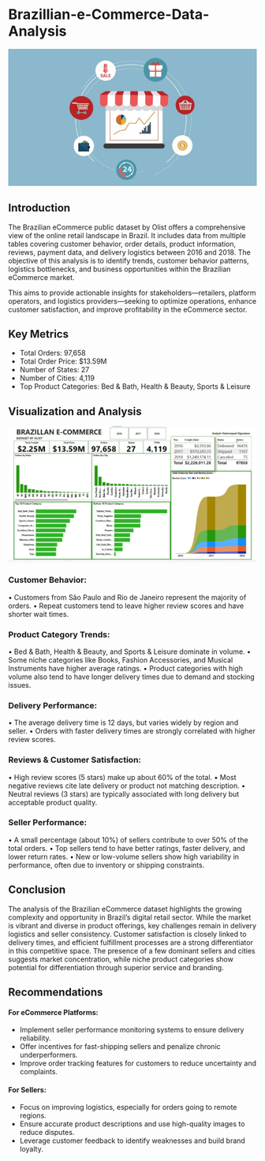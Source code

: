 # Brazillian-e-Commerce-Data-Analysis
![](https://github.com/Iffypee/Brazillian-e-Commerce-Data-Analysis/blob/main/braz_ecom.jpg)

## Introduction
The Brazilian eCommerce public dataset by Olist offers a comprehensive view of the online retail landscape in Brazil. It includes data from multiple tables covering customer behavior, order details, product information, reviews, payment data, and delivery logistics between 2016 and 2018. The objective of this analysis is to identify trends, customer behavior patterns, logistics bottlenecks, and business opportunities within the Brazilian eCommerce market.

This aims to provide actionable insights for stakeholders—retailers, platform operators, and logistics providers—seeking to optimize operations, enhance customer satisfaction, and improve profitability in the eCommerce sector.

## Key Metrics
- Total Orders: 97,658
- Total Order Price: $13.59M
- Number of States: 27
- Number of Cities: 4,119
- Top Product Categories: Bed & Bath, Health & Beauty, Sports & Leisure

## Visualization and Analysis
![](https://github.com/Iffypee/Brazillian-e-Commerce-Data-Analysis/blob/main/Brazilian%20e-commerce.jpg)

### Customer Behavior:
•	Customers from São Paulo and Rio de Janeiro represent the majority of orders.
•	Repeat customers tend to leave higher review scores and have shorter wait times.

### Product Category Trends:
•	Bed & Bath, Health & Beauty, and Sports & Leisure dominate in volume.
•	Some niche categories like Books, Fashion Accessories, and Musical Instruments have higher average ratings.
•	Product categories with high volume also tend to have longer delivery times due to demand and stocking issues.

### Delivery Performance:
•	The average delivery time is 12 days, but varies widely by region and seller.
•	Orders with faster delivery times are strongly correlated with higher review scores.

### Reviews & Customer Satisfaction:
•	High review scores (5 stars) make up about 60% of the total.
•	Most negative reviews cite late delivery or product not matching description.
•	Neutral reviews (3 stars) are typically associated with long delivery but acceptable product quality.

### Seller Performance:
•	A small percentage (about 10%) of sellers contribute to over 50% of the total orders.
•	Top sellers tend to have better ratings, faster delivery, and lower return rates.
•	New or low-volume sellers show high variability in performance, often due to inventory or shipping constraints.

## Conclusion

The analysis of the Brazilian eCommerce dataset highlights the growing complexity and opportunity in Brazil’s digital retail sector. While the market is vibrant and diverse in product offerings, key challenges remain in delivery logistics and seller consistency. Customer satisfaction is closely linked to delivery times, and efficient fulfillment processes are a strong differentiator in this competitive space.
The presence of a few dominant sellers and cities suggests market concentration, while niche product categories show potential for differentiation through superior service and branding.

## Recommendations

#### For eCommerce Platforms:
- Implement seller performance monitoring systems to ensure delivery reliability.
- Offer incentives for fast-shipping sellers and penalize chronic underperformers.
- Improve order tracking features for customers to reduce uncertainty and complaints.

#### For Sellers:
- Focus on improving logistics, especially for orders going to remote regions.
- Ensure accurate product descriptions and use high-quality images to reduce disputes.
- Leverage customer feedback to identify weaknesses and build brand loyalty.
